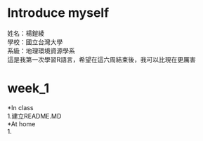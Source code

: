 # Introduce myself
姓名：楊鎧綾<br />
學校：國立台灣大學<br />
系級：地理環境資源學系<br />
這是我第一次學習R語言，希望在這六周結束後，我可以比現在更厲害<br />
# week_1
*In class<br />
1.建立README.MD<br />
*At home<br />
1.
